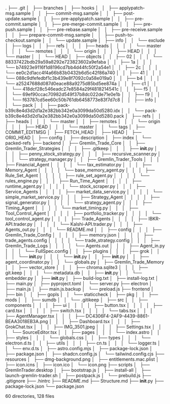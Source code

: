 .
├── .git
│   ├── branches
│   ├── hooks
│   │   ├── applypatch-msg.sample
│   │   ├── commit-msg.sample
│   │   ├── post-update.sample
│   │   ├── pre-applypatch.sample
│   │   ├── pre-commit.sample
│   │   ├── pre-merge-commit.sample
│   │   ├── pre-push.sample
│   │   ├── pre-rebase.sample
│   │   ├── pre-receive.sample
│   │   ├── prepare-commit-msg.sample
│   │   ├── push-to-checkout.sample
│   │   └── update.sample
│   ├── info
│   │   └── exclude
│   ├── logs
│   │   ├── refs
│   │   │   ├── heads
│   │   │   │   └── master
│   │   │   └── remotes
│   │   │       └── origin
│   │   │           ├── HEAD
│   │   │           └── master
│   │   └── HEAD
│   ├── objects
│   │   ├── 02
│   │   │   └── 88337422bdb29a59a8292e723823602a9efaba
│   │   ├── 1a
│   │   │   └── b74923e9116f1d8196cd7bb4d44fc50f2a54e1
│   │   ├── 2c
│   │   │   └── ee0c2d1acc4f4a66b83b0432b6d5c42f86a740
│   │   ├── 41
│   │   │   └── 088c9dfefedbf1c3b439e8f7092c0a58e019a0
│   │   ├── b4
│   │   │   └── a25247688d087d0eace88a9275d85bd5ee874a
│   │   ├── c1
│   │   │   └── 418dcf28c546eadc27e8584a29f4818214541c
│   │   ├── f5
│   │   │   └── 69ef90ccac70982d549f37b8dc022de71e0e1b
│   │   ├── f9
│   │   │   └── f63787cd5ee60c50b761db6458773e83f7d7c8
│   │   ├── info
│   │   └── pack
│   │       ├── pack-b39c8e4d3d2d1a2e382bb342e0a3099da50d5280.idx
│   │       └── pack-b39c8e4d3d2d1a2e382bb342e0a3099da50d5280.pack
│   ├── refs
│   │   ├── heads
│   │   │   └── master
│   │   ├── remotes
│   │   │   └── origin
│   │   │       ├── HEAD
│   │   │       └── master
│   │   └── tags
│   ├── COMMIT_EDITMSG
│   ├── FETCH_HEAD
│   ├── HEAD
│   ├── ORIG_HEAD
│   ├── config
│   ├── description
│   ├── index
│   └── packed-refs
├── backend
│   ├── Gremlin_Trade_Core
│   │   ├── Gremlin_Trader_Strategies
│   │   │   ├── .gitkeep
│   │   │   ├── __init__.py
│   │   │   ├── penny_stock_strategy.py
│   │   │   ├── recursive_scanner.py
│   │   │   └── strategy_manager.py
│   │   ├── Gremlin_Trader_Tools
│   │   │   ├── Financial_Agent
│   │   │   │   └── tax_estimator.py
│   │   │   ├── Memory_Agent
│   │   │   │   └── base_memory_agent.py
│   │   │   ├── Rule_Set_Agent
│   │   │   │   ├── rule_set_agent.py
│   │   │   │   └── rules_engine.py
│   │   │   ├── Run_Time_Agent
│   │   │   │   ├── runtime_agent.py
│   │   │   │   └── stock_scraper.py
│   │   │   ├── Service_Agents
│   │   │   │   ├── market_data_service.py
│   │   │   │   └── simple_market_service.py
│   │   │   ├── Strategy_Agent
│   │   │   │   ├── signal_generator.py
│   │   │   │   └── strategy_agent.py
│   │   │   ├── Timing_Agent
│   │   │   │   └── market_timing.py
│   │   │   ├── Tool_Control_Agent
│   │   │   │   ├── portfolio_tracker.py
│   │   │   │   └── tool_control_agent.py
│   │   │   ├── Trade_Agents
│   │   │   │   ├── IBKR-API.trader.py
│   │   │   │   └── Kalshi-API.trader.py
│   │   │   ├── Agents_out.py
│   │   │   └── README.md
│   │   ├── config
│   │   │   ├── Gremlin_Trade_Config
│   │   │   │   ├── memory.json
│   │   │   │   ├── trade_agents.config
│   │   │   │   └── trade_strategy.config
│   │   │   ├── Gremlin_Trade_Logs
│   │   │   │   └── Agents.out
│   │   │   ├── Agent_in.py
│   │   │   └── FullSpec.config
│   │   ├── plugins
│   │   │   ├── grok
│   │   │   │   └── __init__.py
│   │   │   └── __init__.py
│   │   ├── __init__.py
│   │   ├── agent_coordinator.py
│   │   └── globals.py
│   ├── Gremlin_Trade_Memory
│   │   ├── vector_store
│   │   │   ├── chroma.sqlite3
│   │   │   ├── git.keep
│   │   │   └── metadata.db
│   │   ├── __init__.py
│   │   └── embedder.py
│   ├── __init__.py
│   ├── build-log.txt
│   ├── install-log.txt
│   ├── main.py
│   ├── pyproject.toml
│   └── server.py
├── electron
│   ├── main.js
│   ├── main.js.backup
│   └── preload.js
├── frontend
│   ├── bin
│   │   ├── gopls
│   │   └── staticcheck
│   ├── pkg
│   │   ├── mods
│   │   ├── sumdb
│   │   └── .gitikeep
│   ├── src
│   │   ├── components
│   │   │   ├── ui
│   │   │   │   ├── button.tsx
│   │   │   │   ├── card.tsx
│   │   │   │   ├── switch.tsx
│   │   │   │   └── tabs.tsx
│   │   │   ├── AgentManager.tsx
│   │   │   ├── DC4306F4-2AF9-4439-8861-BEAA3018EB3A.png
│   │   │   ├── Dashboard.tsx
│   │   │   ├── GrokChat.tsx
│   │   │   ├── IMG_3501.jpeg
│   │   │   ├── Settings.tsx
│   │   │   └── SourceEditor.tsx
│   │   ├── pages
│   │   │   └── index.astro
│   │   ├── styles
│   │   │   └── globals.css
│   │   ├── types
│   │   │   └── electron.d.ts
│   │   ├── utils
│   │   │   ├── cn.ts
│   │   │   └── logger.ts
│   │   └── env.d.ts
│   ├── astro.config.mjs
│   ├── package-lock.json
│   ├── package.json
│   ├── shadcn.config.js
│   └── tailwind.config.cjs
├── resources
│   ├── dmg-background.png
│   ├── entitlements.mac.plist
│   ├── icon.icns
│   ├── icon.ico
│   └── icon.png
├── scripts
│   ├── GremlinTrader.desktop
│   ├── bootstrap.js
│   ├── install-all
│   ├── launch-gremlin-trader.sh
│   ├── postpack.js
│   └── prebuild.js
├── .gitignore
├── .hintrc
├── README.md
├── Structure.md
├── __init__.py
├── package-lock.json
└── package.json

60 directories, 128 files
